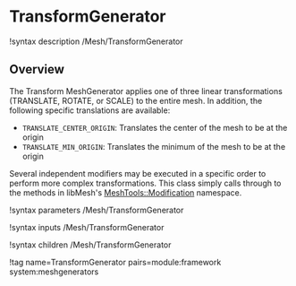 # TransformGenerator

!syntax description /Mesh/TransformGenerator

## Overview

The Transform MeshGenerator applies one of three linear transformations
(TRANSLATE, ROTATE, or SCALE) to the entire mesh.
In addition, the following specific translations are available:

- `TRANSLATE_CENTER_ORIGIN`: Translates the center of the mesh to be at the origin
- `TRANSLATE_MIN_ORIGIN`: Translates the minimum of the mesh to be at the origin

Several independent modifiers may be executed in a specific order to perform more complex transformations.
This class simply calls through to the methods in libMesh's
[MeshTools::Modification](https://mooseframework.inl.gov/docs/doxygen/libmesh/namespacelibMesh_1_1MeshTools_1_1Modification.html)
namespace.

!syntax parameters /Mesh/TransformGenerator

!syntax inputs /Mesh/TransformGenerator

!syntax children /Mesh/TransformGenerator

!tag name=TransformGenerator pairs=module:framework system:meshgenerators
